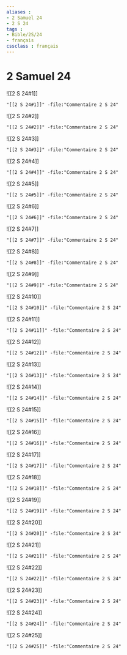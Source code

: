 ```yaml
---
aliases : 
- 2 Samuel 24
- 2 S 24
tags : 
- Bible/2S/24
- français
cssclass : français
---
```


# 2 Samuel 24

![[2 S 24#1]]

```query
"[[2 S 24#1]]" -file:"Commentaire 2 S 24"
```

![[2 S 24#2]]

```query
"[[2 S 24#2]]" -file:"Commentaire 2 S 24"
```

![[2 S 24#3]]

```query
"[[2 S 24#3]]" -file:"Commentaire 2 S 24"
```

![[2 S 24#4]]

```query
"[[2 S 24#4]]" -file:"Commentaire 2 S 24"
```

![[2 S 24#5]]

```query
"[[2 S 24#5]]" -file:"Commentaire 2 S 24"
```

![[2 S 24#6]]

```query
"[[2 S 24#6]]" -file:"Commentaire 2 S 24"
```

![[2 S 24#7]]

```query
"[[2 S 24#7]]" -file:"Commentaire 2 S 24"
```

![[2 S 24#8]]

```query
"[[2 S 24#8]]" -file:"Commentaire 2 S 24"
```

![[2 S 24#9]]

```query
"[[2 S 24#9]]" -file:"Commentaire 2 S 24"
```

![[2 S 24#10]]

```query
"[[2 S 24#10]]" -file:"Commentaire 2 S 24"
```

![[2 S 24#11]]

```query
"[[2 S 24#11]]" -file:"Commentaire 2 S 24"
```

![[2 S 24#12]]

```query
"[[2 S 24#12]]" -file:"Commentaire 2 S 24"
```

![[2 S 24#13]]

```query
"[[2 S 24#13]]" -file:"Commentaire 2 S 24"
```

![[2 S 24#14]]

```query
"[[2 S 24#14]]" -file:"Commentaire 2 S 24"
```

![[2 S 24#15]]

```query
"[[2 S 24#15]]" -file:"Commentaire 2 S 24"
```

![[2 S 24#16]]

```query
"[[2 S 24#16]]" -file:"Commentaire 2 S 24"
```

![[2 S 24#17]]

```query
"[[2 S 24#17]]" -file:"Commentaire 2 S 24"
```

![[2 S 24#18]]

```query
"[[2 S 24#18]]" -file:"Commentaire 2 S 24"
```

![[2 S 24#19]]

```query
"[[2 S 24#19]]" -file:"Commentaire 2 S 24"
```

![[2 S 24#20]]

```query
"[[2 S 24#20]]" -file:"Commentaire 2 S 24"
```

![[2 S 24#21]]

```query
"[[2 S 24#21]]" -file:"Commentaire 2 S 24"
```

![[2 S 24#22]]

```query
"[[2 S 24#22]]" -file:"Commentaire 2 S 24"
```

![[2 S 24#23]]

```query
"[[2 S 24#23]]" -file:"Commentaire 2 S 24"
```

![[2 S 24#24]]

```query
"[[2 S 24#24]]" -file:"Commentaire 2 S 24"
```

![[2 S 24#25]]

```query
"[[2 S 24#25]]" -file:"Commentaire 2 S 24"
```

